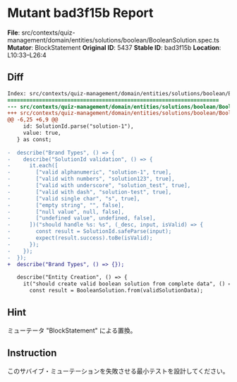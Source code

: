 # Mutant bad3f15b Report

**File**: src/contexts/quiz-management/domain/entities/solutions/boolean/BooleanSolution.spec.ts
**Mutator**: BlockStatement
**Original ID**: 5437
**Stable ID**: bad3f15b
**Location**: L10:33–L26:4

## Diff

```diff
Index: src/contexts/quiz-management/domain/entities/solutions/boolean/BooleanSolution.spec.ts
===================================================================
--- src/contexts/quiz-management/domain/entities/solutions/boolean/BooleanSolution.spec.ts	original
+++ src/contexts/quiz-management/domain/entities/solutions/boolean/BooleanSolution.spec.ts	mutated #5437
@@ -6,25 +6,9 @@
     id: SolutionId.parse("solution-1"),
     value: true,
   } as const;
 
-  describe("Brand Types", () => {
-    describe("SolutionId validation", () => {
-      it.each([
-        ["valid alphanumeric", "solution-1", true],
-        ["valid with numbers", "solution123", true],
-        ["valid with underscore", "solution_test", true],
-        ["valid with dash", "solution-test", true],
-        ["valid single char", "s", true],
-        ["empty string", "", false],
-        ["null value", null, false],
-        ["undefined value", undefined, false],
-      ])("should handle %s: %s", (_desc, input, isValid) => {
-        const result = SolutionId.safeParse(input);
-        expect(result.success).toBe(isValid);
-      });
-    });
-  });
+  describe("Brand Types", () => {});
 
   describe("Entity Creation", () => {
     it("should create valid boolean solution from complete data", () => {
       const result = BooleanSolution.from(validSolutionData);
```

## Hint

ミューテータ "BlockStatement" による置換。

## Instruction

このサバイブ・ミューテーションを失敗させる最小テストを設計してください。

